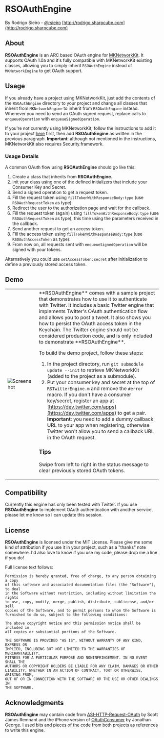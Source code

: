 # RSOAuthEngine
By Rodrigo Sieiro - [@rsieiro](http://twitter.com/rsieiro)
[http://rodrigo.sharpcube.com](http://rodrigo.sharpcube.com)

## About

**RSOAuthEngine** is an ARC based OAuth engine for [MKNetworkKit](https://github.com/MugunthKumar/MKNetworkKit). It supports OAuth 1.0a and it's fully compatible with MKNetworkKit existing classes, allowing you to simply inherit `RSOAuthEngine` instead of `MKNetworkEngine` to get OAuth support.

## Usage

If you already have a project using MKNetworkKit, just add the contents of the `RSOAuthEngine` directory to your project and change all classes that inherit from `MKNetworkEngine` to inherit from `RSOAuthEngine` instead. Whenever you need to send an OAuth signed request, replace calls to `enqueueOperation` with `enqueueSignedOperation`.

If you're not currently using MKNetworkKit, follow the instructions to add it to your project [here](http://blog.mugunthkumar.com/products/ios-framework-introducing-mknetworkkit/) first, then add **RSOAuthEngine** as written in the previous paragraph. **Important**: although not mentioned in the instructions, MKNetworkKit also requires Security.framework.

### Usage Details

A common OAuth flow using **RSOAuthEngine** should go like this:

1. Create a class that inherits from **RSOAuthEngine**.
2. Init your class using one of the defined initializers that include your Consumer Key and Secret.
3. Send a signed operation to get a request token.
4. Fill the request token using `fillTokenWithResponseBody:type` (use `RSOAuthRequestToken` as type).
5. Redirect the user to the authorization page and wait for the callback.
6. Fill the request token (again) using `fillTokenWithResponseBody:type` (use `RSOAuthRequestToken` as type), this time using the parameters received in the callback.
7. Send another request to get an access token.
8. Fill the access token using `fillTokenWithResponseBody:type` (use `RSOAuthAccessToken` as type).
9. From now on, all requests sent with `enqueueSignedOperation` will be signed with your tokens.

Alternatively you could use `setAccessToken:secret` after initialization to define a previously stored access token.

## Demo

<table>
  <tr>
	<td><img src="https://github.com/rsieiro/RSOAuthEngine/raw/master/screenshot.png" alt="Screenshot" /></td>
	<td valign="top">**RSOAuthEngine** comes with a sample project that demonstrates how to use it to authenticate with Twitter. It includes a basic Twitter engine that implements Twitter's OAuth authentication flow and allows you to post a tweet. It also shows you how to persist the OAuth access token in the Keychain. The Twitter engine should not be considered production code, and is only included to demonstrate **RSOAuthEngine**.

To build the demo project, follow these steps:

1. In the project directory, run `git submodule update --init` to retrieve MKNetworkKit (added to the project as a submodule).
2. Put your consumer key and secret at the top of `RSTwitterEngine.m` and remove the `#error` macro. If you don't have a consumer key/secret, register an app at [https://dev.twitter.com/apps](https://dev.twitter.com/apps) to get a pair. **Important**: you need to add a dummy callback URL to your app when registering, otherwise Twitter won't allow you to send a callback URL in the OAuth request.

### Tips

Swipe from left to right in the status message to clear previously stored OAuth tokens.</td>
  </tr>
</table>

## Compatibility

Currently this engine has only been tested with Twitter. If you use **RSOAuthEngine** to implement OAuth authentication with another service, please let me know so I can update this session.

## License

**RSOAuthEngine** is licensed under the MIT License. Please give me some kind of attribution if you use it in your project, such as a "thanks" note somewhere. I'd also love to know if you use my code, please drop me a line if you do!

Full license text follows:

    Permission is hereby granted, free of charge, to any person obtaining a copy
    of this software and associated documentation files (the "Software"), to deal
    in the Software without restriction, including without limitation the rights
    to use, copy, modify, merge, publish, distribute, sublicense, and/or sell
    copies of the Software, and to permit persons to whom the Software is
    furnished to do so, subject to the following conditions:

    The above copyright notice and this permission notice shall be included in
    all copies or substantial portions of the Software.

    THE SOFTWARE IS PROVIDED "AS IS", WITHOUT WARRANTY OF ANY KIND, EXPRESS OR
    IMPLIED, INCLUDING BUT NOT LIMITED TO THE WARRANTIES OF MERCHANTABILITY,
    FITNESS FOR A PARTICULAR PURPOSE AND NONINFRINGEMENT. IN NO EVENT SHALL THE
    AUTHORS OR COPYRIGHT HOLDERS BE LIABLE FOR ANY CLAIM, DAMAGES OR OTHER
    LIABILITY, WHETHER IN AN ACTION OF CONTRACT, TORT OR OTHERWISE, ARISING FROM,
    OUT OF OR IN CONNECTION WITH THE SOFTWARE OR THE USE OR OTHER DEALINGS IN
    THE SOFTWARE.

## Acknowledgments

**RSOAuthEngine** may contain code from [ASI-HTTP-Request-OAuth](https://github.com/keybuk/asi-http-request-oauth) by Scott James Remnant and the iPhone version of [OAuthConsumer](https://github.com/jdg/oauthconsumer) by Jonathan George. I used bits and pieces of the code from both projects as references to write this engine.